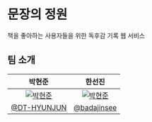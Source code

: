 # 문장의 정원

책을 좋아하는 사용자들을 위한 독후감 기록 웹 서비스

## 팀 소개

|박현준|한선진| 
|:-:|:-:|
|[![박현준](https://github.com/DT-HYUNJUN.png)](https://github.com/DT-HYUNJUN)|[![박현준](https://github.com/badajinsee.png)](https://github.com/badajinsee)|ㅁㄴㅇ|
|[@DT-HYUNJUN](https://github.com/DT-HYUNJUN)|[@badajinsee](https://github.com/badajinsee)|